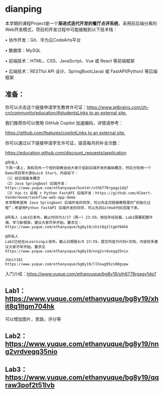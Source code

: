 # dianping

本学期的课程Project是一个**渐进式迭代开发的餐厅点评系统**，采用前后端分离的Web开发模式，项目的开发过程中可能接触到以下技术栈：

• 协作开发：Git、华为云CodeArts平台

• 数据库：MySQL

• 前端技术：HTML、CSS、JavaScript、Vue 或 React 等前端框架

• 后端技术：RESTful API 设计、SpringBoot(Java) 或 FastAPI(Python) 等后端框架

## 准备：

你可以点击这个链接申请学生教育许可证：[https://www.jetbrains.com/zh-cn/community/education/#studentsLinks to an external site.](https://www.jetbrains.com/zh-cn/community/education/#students)

我们推荐你可以使用 GitHub Copilot 加速编码，详情请参考：

[https://github.com/features/copilotLinks to an external site.](https://github.com/features/copilot)

你可以通过以下链接申请学生许可证，提高每月的补全次数：

https://education.github.com/discount_requests/application

```
@所有人 
下周一课上，我和另外一个班的助教会给大家介绍前后端开发的基础概念，然后分别用一个Demo项目带大家Quick Start。内容如下：
（1）前后端基本概念
（2）Java Springboot 后端开发：https://www.yuque.com/ethanyuque/bzetdr/sth6778rgagy1dq7
（3）Vue.ts 前端 + Python FastAPI 后端开发：https://github.com/Albert-Vanderboom/taskflow-web-app-demo
本学期希望用 Java Springboot 后端开发的同学，可以先走完链接教程里的“初始化过程”；希望用Python FastAPI 后端开发的同学，可以先将GitHub代码克隆下来。

@所有人 Lab1已发布，截止时间为3/17（周一）23:59。按往年经验看，Lab1需要配置环境、学习新框架，建议大家尽早开始。要求见：https://www.yuque.com/ethanyuque/bg8y19/xhit8q1ltgm704hk

@所有人 
Lab2已经在eLearning上发布，截止日期是4/8 23:59，提交内容为代码+文档，内容较多建议大家尽早开始。要求见https://www.yuque.com/ethanyuque/bg8y19/nng2vrdvegq35nio

JUnit101
https://www.yuque.com/ethanyuque/bg8y19/llhswg95zs08gspw
```



入门介绍：https://www.yuque.com/ethanyuque/bg8y19/sth6778rgagy1dq7

## Lab1：https://www.yuque.com/ethanyuque/bg8y19/xhit8q1ltgm704hk

可以增加图片，思路，评分等



## Lab2：https://www.yuque.com/ethanyuque/bg8y19/nng2vrdvegq35nio



## Lab3：https://www.yuque.com/ethanyuque/bg8y19/qqraw3pof2t51lvb
